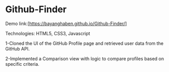 # Github-Finder
Demo link:[https://bayanghaben.github.io/Github-Finder/]


Technologies: HTML5, CSS3, Javascript

1-Cloned the UI of the GitHub Profile page and retrieved user data from the GitHub API.


2-Implemented a Comparison view with logic to compare profiles based on specific criteria.
